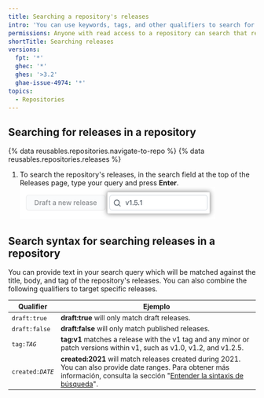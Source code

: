 ```yaml
---
title: Searching a repository's releases
intro: 'You can use keywords, tags, and other qualifiers to search for particular releases in a repository.'
permissions: Anyone with read access to a repository can search that repository's releases.
shortTitle: Searching releases
versions:
  fpt: '*'
  ghec: '*'
  ghes: '>3.2'
  ghae-issue-4974: '*'
topics:
  - Repositories
---
```


## Searching for releases in a repository

{% data reusables.repositories.navigate-to-repo %}
{% data reusables.repositories.releases %}
1. To search the repository's releases, in the search field at the top of the Releases page, type your query and press **Enter**. ![Releases search field](/assets/images/help/releases/search-releases.png)

## Search syntax for searching releases in a repository

You can provide text in your search query which will be matched against the title, body, and tag of the repository's releases. You can also combine the following qualifiers to target specific releases.

| Qualifier                 | Ejemplo                                                                                                                                                                                                                                                                                      |
| ------------------------- | -------------------------------------------------------------------------------------------------------------------------------------------------------------------------------------------------------------------------------------------------------------------------------------------- |
| `draft:true`              | **draft:true** will only match draft releases.                                                                                                                                                                                                                                               |
| `draft:false`             | **draft:false** will only match published releases.                                                                                                                                                                                                                                          |
| <code>tag:<em>TAG</em></code> | **tag:v1** matches a release with the v1 tag and any minor or patch versions within v1, such as v1.0, v1.2, and v1.2.5.                                                                                                                                                                      |
| <code>created:<em>DATE</em></code> | **created:2021** will match releases created during 2021. You can also provide date ranges. Para obtener más información, consulta la sección "[Entender la sintaxis de búsqueda](/search-github/getting-started-with-searching-on-github/understanding-the-search-syntax#query-for-dates)". |
